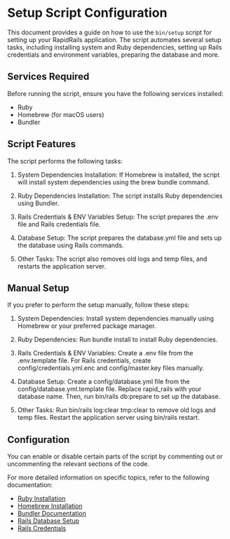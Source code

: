 # Setup Script Configuration

This document provides a guide on how to use the `bin/setup` script for setting up your RapidRails application. The script automates several setup tasks, including installing system and Ruby dependencies, setting up Rails credentials and environment variables, preparing the database and more.

## Services Required

Before running the script, ensure you have the following services installed:

- Ruby
- Homebrew (for macOS users)
- Bundler

## Script Features

The script performs the following tasks:

1. System Dependencies Installation: If Homebrew is installed, the script will install system dependencies using the brew bundle command.

2. Ruby Dependencies Installation: The script installs Ruby dependencies using Bundler.

3. Rails Credentials & ENV Variables Setup: The script prepares the .env file and Rails credentials file.

4. Database Setup: The script prepares the database.yml file and sets up the database using Rails commands.

5. Other Tasks: The script also removes old logs and temp files, and restarts the application server.

## Manual Setup

If you prefer to perform the setup manually, follow these steps:

1. System Dependencies: Install system dependencies manually using Homebrew or your preferred package manager.

2. Ruby Dependencies: Run bundle install to install Ruby dependencies.

3. Rails Credentials & ENV Variables: Create a .env file from the .env.template file. For Rails credentials, create config/credentials.yml.enc and config/master.key files manually.

4. Database Setup: Create a config/database.yml file from the config/database.yml.template file. Replace rapid_rails with your database name. Then, run bin/rails db:prepare to set up the database.

5. Other Tasks: Run bin/rails log:clear tmp:clear to remove old logs and temp files. Restart the application server using bin/rails restart.

## Configuration

You can enable or disable certain parts of the script by commenting out or uncommenting the relevant sections of the code.

For more detailed information on specific topics, refer to the following documentation:

- [Ruby Installation](https://www.ruby-lang.org/en/documentation/installation/)
- [Homebrew Installation](https://brew.sh/)
- [Bundler Documentation](https://bundler.io/)
- [Rails Database Setup](https://guides.rubyonrails.org/v2.3/getting_started.html#configuring-a-database)
- [Rails Credentials](https://edgeguides.rubyonrails.org/security.html#environmental-security)
